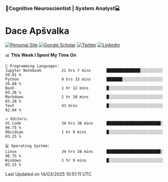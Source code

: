 ### 🧠Cognitive Neuroscientist | System Analyst💻
# Dace Apšvalka

[![Personal Site](https://img.shields.io/badge/website-teal?style=for-the-badge&logo=About.me&logoColor=white)](https://dcdace.net/)
[![Google Scholar](https://img.shields.io/badge/Scholar-yellow?style=for-the-badge&logo=googlescholar&logoColor=ffffff)](https://scholar.google.com/citations?hl=en&user=W8q0HBkAAAAJ&view_op=list_works&sortby=pubdate)
[![Twitter](https://img.shields.io/badge/Twitter-1DA1F2?logo=twitter&logoColor=white&style=for-the-badge)](https://twitter.com/dcdace)
[![Linkedin](https://img.shields.io/badge/linkedin-0077B5?logo=linkedin&logoColor=white&style=for-the-badge)](https://www.linkedin.com/in/dace-apsvalka/)

<!--
[![Dace's wakatime stats](https://github-readme-stats.vercel.app/api/wakatime?username=dcdace&theme=react&layout=compact&custom_title=Coding+past+7+days&v=2)](https://github.com/dcdace/dcdace)


[![github](https://img.shields.io/github/followers/dcdace?logo=github&style=plastic)](https://github.com/dcdace?tab=followers "GitHub followers")
[![wakatime](https://wakatime.com/badge/user/6e7556d3-b1db-4eef-a7e8-9bad735fc27e.svg?style=plastic?v=2)](https://wakatime.com/@6e7556d3-b1db-4eef-a7e8-9bad735fc27e "Total time coded since Feb 28 2022")

[![twitter](https://img.shields.io/twitter/follow/dcdace?label=followers&logo=twitter&color=%23007ec6&style=plastic)](https://twitter.com/dcdace "Twitter followers")

[![Dace's languages](https://github-readme-stats-one-nu-13.vercel.app/api/top-langs/?username=dcdace&langs_count=10&theme=nord&layout=compact)](https://github.com/anuraghazra/github-readme-stats) 
[![Dace's GitHub stats](https://github-readme-stats-one-nu-13.vercel.app/api?username=dcdace&theme=dracula&hide=prs,issues&count_private=true&show_icons=true&hide_rank=true&include_all_commits=true&hide_title=false&custom_title=GitHub+Stats)](https://github.com/anuraghazra/github-readme-stats)
-->

<!--START_SECTION:waka-->
📊 **This Week I Spent My Time On** 

```text
💬 Programming Languages: 
Jupyter Notebook         21 hrs 7 mins       ███████████████░░░░░░░░░░   59.01 % 
Python                   9 hrs 33 mins       ███████░░░░░░░░░░░░░░░░░░   26.68 % 
Bash                     1 hr 12 mins        █░░░░░░░░░░░░░░░░░░░░░░░░   03.36 % 
Markdown                 1 hr 10 mins        █░░░░░░░░░░░░░░░░░░░░░░░░   03.28 % 
Text                     43 mins             █░░░░░░░░░░░░░░░░░░░░░░░░   02.04 % 

🔥 Editors: 
VS Code                  34 hrs 38 mins      ████████████████████████░   96.75 % 
Obsidian                 1 hr 9 mins         █░░░░░░░░░░░░░░░░░░░░░░░░   03.25 % 

💻 Operating System: 
Linux                    34 hrs 38 mins      ████████████████████████░   96.75 % 
Windows                  1 hr 9 mins         █░░░░░░░░░░░░░░░░░░░░░░░░   03.25 % 
```


 Last Updated on 14/03/2025 10:51:11 UTC
<!--END_SECTION:waka-->

